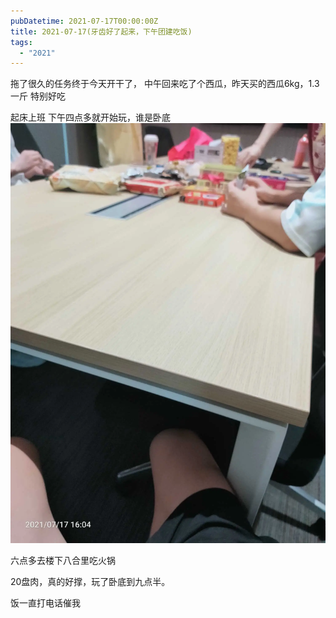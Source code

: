 ```yaml
---
pubDatetime: 2021-07-17T00:00:00Z
title: 2021-07-17(牙齿好了起来，下午团建吃饭)
tags:
  - "2021"
---
```


拖了很久的任务终于今天开干了，
中午回来吃了个西瓜，昨天买的西瓜6kg，1.3一斤
特别好吃

起床上班
下午四点多就开始玩，谁是卧底
![](../../img/6904315-4140adcb152c9f4f.jpg)

六点多去楼下八合里吃火锅

20盘肉，真的好撑，玩了卧底到九点半。

饭一直打电话催我

